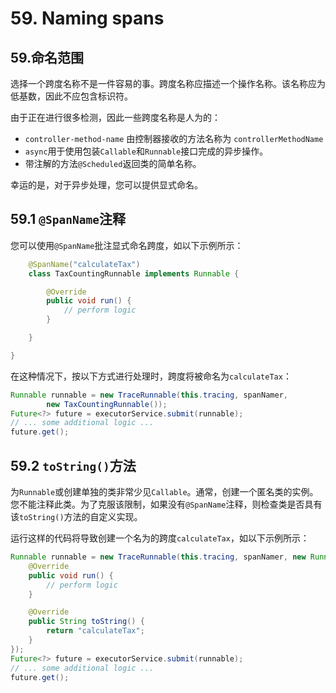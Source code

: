 # 59. Naming spans

## 59.命名范围

选择一个跨度名称不是一件容易的事。跨度名称应描述一个操作名称。该名称应为低基数，因此不应包含标识符。

由于正在进行很多检测，因此一些跨度名称是人为的：

- `controller-method-name` 由控制器接收的方法名称为 `controllerMethodName`
- `async`用于使用包装`Callable`和`Runnable`接口完成的异步操作。
- 带注解的方法`@Scheduled`返回类的简单名称。

幸运的是，对于异步处理，您可以提供显式命名。

## 59.1 `@SpanName`注释

您可以使用`@SpanName`批注显式命名跨度，如以下示例所示：

```java
	@SpanName("calculateTax")
	class TaxCountingRunnable implements Runnable {

		@Override
		public void run() {
			// perform logic
		}

	}

}
```

在这种情况下，按以下方式进行处理时，跨度将被命名为`calculateTax`：

```java
Runnable runnable = new TraceRunnable(this.tracing, spanNamer,
		new TaxCountingRunnable());
Future<?> future = executorService.submit(runnable);
// ... some additional logic ...
future.get();
```

## 59.2 `toString()`方法

为`Runnable`或创建单独的类非常少见`Callable`。通常，创建一个匿名类的实例。您不能注释此类。为了克服该限制，如果没有`@SpanName`注释，则检查类是否具有该`toString()`方法的自定义实现。

运行这样的代码将导致创建一个名为的跨度`calculateTax`，如以下示例所示：

```java
Runnable runnable = new TraceRunnable(this.tracing, spanNamer, new Runnable() {
	@Override
	public void run() {
		// perform logic
	}

	@Override
	public String toString() {
		return "calculateTax";
	}
});
Future<?> future = executorService.submit(runnable);
// ... some additional logic ...
future.get();
```